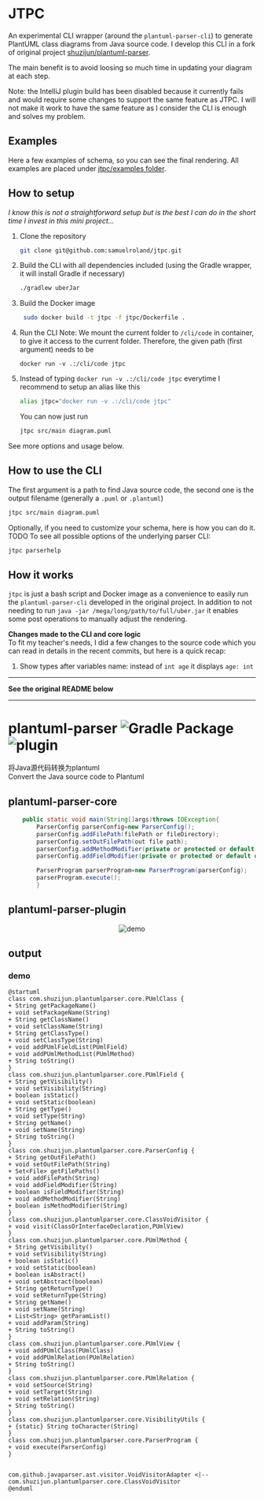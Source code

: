 # JTPC
An experimental CLI wrapper (around the `plantuml-parser-cli`) to generate PlantUML class diagrams from Java source code. I develop this CLI in a fork of original project [shuzijun/plantuml-parser](https://github.com/shuzijun/plantuml-parser).

The main benefit is to avoid loosing so much time in updating your diagram at each step.

Note: the IntelliJ plugin build has been disabled because it currently fails and would require some changes to support the same feature as JTPC. I will not make it work to have the same feature as I consider the CLI is enough and solves my problem.

## Examples
Here a few examples of schema, so you can see the final rendering. All examples are placed under [jtpc/examples folder](jtpc/examples).

## How to setup
*I know this is not a straightforward setup but is the best I can do in the short time I invest in this mini project...*
1. Clone the repository
   ```sh
   git clone git@github.com:samuelroland/jtpc.git
   ```
1. Build the CLI with all dependencies included (using the Gradle wrapper, it will install Gradle if necessary)
   ```sh
   ./gradlew uberJar
   ```
1. Build the Docker image
   ```sh
    sudo docker build -t jtpc -f jtpc/Dockerfile .
   ```
1. Run the CLI
   Note: We mount the current folder to `/cli/code` in container, to give it access to the current folder. Therefore, the given path (first argument) needs to be 
    ```
    docker run -v .:/cli/code jtpc
    ```
1. Instead of typing `docker run -v .:/cli/code jtpc` everytime I recommend to setup an alias like this
    ```sh
    alias jtpc="docker run -v .:/cli/code jtpc"
    ```
    You can now just run 
    ```sh
    jtpc src/main diagram.puml
    ```
See more options and usage below.

## How to use the CLI
The first argument is a path to find Java source code, the second one is the output filename (generally a `.puml` or `.plantuml`)
```sh
jtpc src/main diagram.puml
```

Optionally, if you need to customize your schema, here is how you can do it.
TODO
To see all possible options of the underlying parser CLI:
```sh
jtpc parserhelp
```

## How it works
`jtpc` is just a bash script and Docker image as a convenience to easily run the `plantuml-parser-cli` developed in the original project. In addition to not needing to run `java -jar /mega/long/path/to/full/uber.jar` it enables some post operations to manually adjust the rendering.

**Changes made to the CLI and core logic**  
To fit my teacher's needs, I did a few changes to the source code which you can read in details in the recent commits, but here is a quick recap:
1. Show types after variables name: instead of `int age` it displays `age: int`

----

**See the original README below**

----

# plantuml-parser ![Gradle Package](https://github.com/shuzijun/plantuml-parser/workflows/Gradle%20Package/badge.svg) ![plugin](https://github.com/shuzijun/plantuml-parser/workflows/plugin/badge.svg)

将Java源代码转换为plantuml  
Convert the Java source code to Plantuml

## plantuml-parser-core

```java
    public static void main(String[]args)throws IOException{
        ParserConfig parserConfig=new ParserConfig();
        parserConfig.addFilePath(filePath or fileDirectory);
        parserConfig.setOutFilePath(out file path);
        parserConfig.addMethodModifier(private or protected or default or public );
        parserConfig.addFieldModifier(private or protected or default or public );

        ParserProgram parserProgram=new ParserProgram(parserConfig);
        parserProgram.execute();
        }
```

## plantuml-parser-plugin

<p align="center">
  <img src="https://raw.githubusercontent.com/shuzijun/plantuml-parser/master/doc/demo.gif" alt="demo"/>
</p> 

## output
### demo  
```puml
@startuml
class com.shuzijun.plantumlparser.core.PUmlClass {
+ String getPackageName()
+ void setPackageName(String)
+ String getClassName()
+ void setClassName(String)
+ String getClassType()
+ void setClassType(String)
+ void addPUmlFieldList(PUmlField)
+ void addPUmlMethodList(PUmlMethod)
+ String toString()
}
class com.shuzijun.plantumlparser.core.PUmlField {
+ String getVisibility()
+ void setVisibility(String)
+ boolean isStatic()
+ void setStatic(boolean)
+ String getType()
+ void setType(String)
+ String getName()
+ void setName(String)
+ String toString()
}
class com.shuzijun.plantumlparser.core.ParserConfig {
+ String getOutFilePath()
+ void setOutFilePath(String)
+ Set<File> getFilePaths()
+ void addFilePath(String)
+ void addFieldModifier(String)
+ boolean isFieldModifier(String)
+ void addMethodModifier(String)
+ boolean isMethodModifier(String)
}
class com.shuzijun.plantumlparser.core.ClassVoidVisitor {
+ void visit(ClassOrInterfaceDeclaration,PUmlView)
}
class com.shuzijun.plantumlparser.core.PUmlMethod {
+ String getVisibility()
+ void setVisibility(String)
+ boolean isStatic()
+ void setStatic(boolean)
+ boolean isAbstract()
+ void setAbstract(boolean)
+ String getReturnType()
+ void setReturnType(String)
+ String getName()
+ void setName(String)
+ List<String> getParamList()
+ void addParam(String)
+ String toString()
}
class com.shuzijun.plantumlparser.core.PUmlView {
+ void addPUmlClass(PUmlClass)
+ void addPUmlRelation(PUmlRelation)
+ String toString()
}
class com.shuzijun.plantumlparser.core.PUmlRelation {
+ void setSource(String)
+ void setTarget(String)
+ void setRelation(String)
+ String toString()
}
class com.shuzijun.plantumlparser.core.VisibilityUtils {
+ {static} String toCharacter(String)
}
class com.shuzijun.plantumlparser.core.ParserProgram {
+ void execute(ParserConfig)
}


com.github.javaparser.ast.visitor.VoidVisitorAdapter <|-- com.shuzijun.plantumlparser.core.ClassVoidVisitor
@enduml
```
